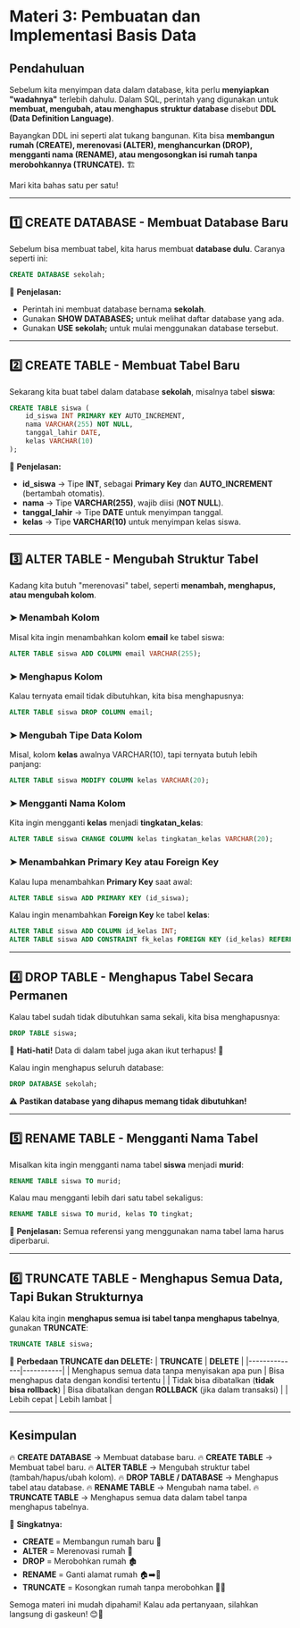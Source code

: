 # **Materi 3: Pembuatan dan Implementasi Basis Data**

## **Pendahuluan**

Sebelum kita menyimpan data dalam database, kita perlu **menyiapkan "wadahnya"** terlebih dahulu. Dalam SQL, perintah yang digunakan untuk **membuat, mengubah, atau menghapus struktur database** disebut **DDL (Data Definition Language)**.

Bayangkan DDL ini seperti alat tukang bangunan. Kita bisa **membangun rumah (CREATE), merenovasi (ALTER), menghancurkan (DROP), mengganti nama (RENAME), atau mengosongkan isi rumah tanpa merobohkannya (TRUNCATE).** 🏗️

Mari kita bahas satu per satu!

---

## **1️⃣ CREATE DATABASE - Membuat Database Baru**

Sebelum bisa membuat tabel, kita harus membuat **database dulu**. Caranya seperti ini:

```sql
CREATE DATABASE sekolah;
```
📌 **Penjelasan:**
- Perintah ini membuat database bernama **sekolah**.
- Gunakan **SHOW DATABASES;** untuk melihat daftar database yang ada.
- Gunakan **USE sekolah;** untuk mulai menggunakan database tersebut.

---

## **2️⃣ CREATE TABLE - Membuat Tabel Baru**

Sekarang kita buat tabel dalam database **sekolah**, misalnya tabel **siswa**:

```sql
CREATE TABLE siswa (
    id_siswa INT PRIMARY KEY AUTO_INCREMENT,
    nama VARCHAR(255) NOT NULL,
    tanggal_lahir DATE,
    kelas VARCHAR(10)
);
```
📌 **Penjelasan:**
- **id_siswa** → Tipe **INT**, sebagai **Primary Key** dan **AUTO_INCREMENT** (bertambah otomatis).
- **nama** → Tipe **VARCHAR(255)**, wajib diisi (**NOT NULL**).
- **tanggal_lahir** → Tipe **DATE** untuk menyimpan tanggal.
- **kelas** → Tipe **VARCHAR(10)** untuk menyimpan kelas siswa.

---

## **3️⃣ ALTER TABLE - Mengubah Struktur Tabel**

Kadang kita butuh "merenovasi" tabel, seperti **menambah, menghapus, atau mengubah kolom**.

### **➤ Menambah Kolom**
Misal kita ingin menambahkan kolom **email** ke tabel siswa:
```sql
ALTER TABLE siswa ADD COLUMN email VARCHAR(255);
```

### **➤ Menghapus Kolom**
Kalau ternyata email tidak dibutuhkan, kita bisa menghapusnya:
```sql
ALTER TABLE siswa DROP COLUMN email;
```

### **➤ Mengubah Tipe Data Kolom**
Misal, kolom **kelas** awalnya VARCHAR(10), tapi ternyata butuh lebih panjang:
```sql
ALTER TABLE siswa MODIFY COLUMN kelas VARCHAR(20);
```

### **➤ Mengganti Nama Kolom**
Kita ingin mengganti **kelas** menjadi **tingkatan_kelas**:
```sql
ALTER TABLE siswa CHANGE COLUMN kelas tingkatan_kelas VARCHAR(20);
```

### **➤ Menambahkan Primary Key atau Foreign Key**
Kalau lupa menambahkan **Primary Key** saat awal:
```sql
ALTER TABLE siswa ADD PRIMARY KEY (id_siswa);
```
Kalau ingin menambahkan **Foreign Key** ke tabel **kelas**:
```sql
ALTER TABLE siswa ADD COLUMN id_kelas INT;
ALTER TABLE siswa ADD CONSTRAINT fk_kelas FOREIGN KEY (id_kelas) REFERENCES kelas(id_kelas);
```

---

## **4️⃣ DROP TABLE - Menghapus Tabel Secara Permanen**

Kalau tabel sudah tidak dibutuhkan sama sekali, kita bisa menghapusnya:
```sql
DROP TABLE siswa;
```
📌 **Hati-hati!** Data di dalam tabel juga akan ikut terhapus! 🚨

Kalau ingin menghapus seluruh database:
```sql
DROP DATABASE sekolah;
```
⚠️ **Pastikan database yang dihapus memang tidak dibutuhkan!**

---

## **5️⃣ RENAME TABLE - Mengganti Nama Tabel**

Misalkan kita ingin mengganti nama tabel **siswa** menjadi **murid**:
```sql
RENAME TABLE siswa TO murid;
```

Kalau mau mengganti lebih dari satu tabel sekaligus:
```sql
RENAME TABLE siswa TO murid, kelas TO tingkat;
```
📌 **Penjelasan:** Semua referensi yang menggunakan nama tabel lama harus diperbarui.

---

## **6️⃣ TRUNCATE TABLE - Menghapus Semua Data, Tapi Bukan Strukturnya**

Kalau kita ingin **menghapus semua isi tabel tanpa menghapus tabelnya**, gunakan **TRUNCATE**:
```sql
TRUNCATE TABLE siswa;
```
📌 **Perbedaan TRUNCATE dan DELETE:**
| **TRUNCATE** | **DELETE** |
|--------------|-----------|
| Menghapus semua data tanpa menyisakan apa pun | Bisa menghapus data dengan kondisi tertentu |
| Tidak bisa dibatalkan (**tidak bisa rollback**) | Bisa dibatalkan dengan **ROLLBACK** (jika dalam transaksi) |
| Lebih cepat | Lebih lambat |

---

## **Kesimpulan**

🔥 **CREATE DATABASE** → Membuat database baru.
🔥 **CREATE TABLE** → Membuat tabel baru.
🔥 **ALTER TABLE** → Mengubah struktur tabel (tambah/hapus/ubah kolom).
🔥 **DROP TABLE / DATABASE** → Menghapus tabel atau database.
🔥 **RENAME TABLE** → Mengubah nama tabel.
🔥 **TRUNCATE TABLE** → Menghapus semua data dalam tabel tanpa menghapus tabelnya.

📌 **Singkatnya:**
- **CREATE** = Membangun rumah baru 🏡
- **ALTER** = Merenovasi rumah 🔨
- **DROP** = Merobohkan rumah 🏚️
- **RENAME** = Ganti alamat rumah 🏠➡️🏡
- **TRUNCATE** = Kosongkan rumah tanpa merobohkan 🚪🚫

Semoga materi ini mudah dipahami! Kalau ada pertanyaan, silahkan langsung di gaskeun! 😊🚀

